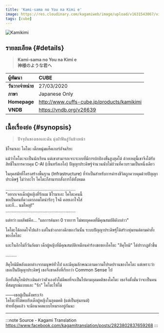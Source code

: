```yaml
---
title: 'Kami-sama no You na Kimi e'
image: https://res.cloudinary.com/kagamiweb/image/upload/v1631543067/visualnovel/preview/kamikimi.jpg
tags: [cube]
---
```


![Kamikimi](https://res.cloudinary.com/kagamiweb/image/upload/v1631543067/visualnovel/preview/kamikimi.jpg)

## รายละเอียด {#details}

> **Kami-sama no You na Kimi e**  
> **神様のような君へ**

| ผู้พัฒนา | CUBE |
| :---- | :---- |
| **วันวางจำหน่าย** | 27/03/2020 |
| **ภาษา** | Japanese Only |
| **Homepage** | http://www.cuffs-cube.jp/products/kamikimi |
| **VNDB** | https://vndb.org/v26639 |

## เนื้อเรื่องย่อ {#synopsis}

> ปัจจุบันของเธอและฉัน มุ่งฝ่าฟันสู่วันข้างหน้า

ชิโรมาเอะ ไคโตะ เด็กหนุ่มแฮ็คเกอร์อัจฉริยะ

แม้ว่าไคโตะจะเป็นนักเรียน แต่เขาสามารถเจาะระบบที่มีการปกป้องขั้นสูงสุดได้ ด้วยเหตุนี้เขาจึงได้รับสิทธิ์ในการควบคุม C-AI (เซ็นทรัลเอไอ) ปัญญาประดิษฐ์จำนวนนับไม่ถ้วนที่ควบรวมเป็นหนึ่งเดียว

ในยุคสมัยที่โครงสร้างพื้นฐาน (Infrastructure) ที่จำเป็นสำหรับการดำรงชีวิตถูกควบคุมด้วยปัญญาประดิษฐ์ ไม่ว่าอะไร ไคโตะก็สามารถสั่งการได้ทั้งหมด

.........................................................  
"อยากเจอเด็กผู้หญิงที่รักผม ชิโรมาเอะ ไคโตะคนนี้  
ขอเป็นคนที่ดวงตากลมโตน่ารักๆ ใจดี คอยเอาใจใส่  
และก็… นมใหญ่!"  
.........................................................

แต่ทว่า ผลลัพธ์คือ… "ผลการค้นหา 0 รายการ ไม่พบบุคคลที่มีคุณสมบัติดังกล่าว"

ไคโตะได้ถอดใจไปแล้ว แต่ในช่วงกลางดึกของวันนั้น ระบบปัญญาประดิษฐ์ได้สร้างหุ่นยนต์ตามคำสั่งของไคโตะ

และในอีกไม่กี่วันถัดมา เด็กผู้หญิงที่มีคุณสมบัติเหมือนคำร้องขอของไคโตะ "สึคุโยมิ" ได้ปรากฎตัวขึ้น

.........

สึคุโยมิมีพลังแตกต่างจากมนุษย์ทั่วไป และมีคุณลักษณะตามความโปรดปรานของไคโตะ แต่เพราะว่าเธอเป็นปัญญาประดิษฐ์ เธอจึงขาดสิ่งที่เรียกว่า Common Sense ไป

อีกทั้งสึคุโยมิประเมินค่าว่าตัวเองยังไม่ดีพอที่จะเป็นไปตามอุดมคติของไคโตะ เธอจึงตั้งมั่นว่าจะเป็นคนที่สมบูรณ์แบบและ "รัก" ไคโตะให้ได้

——เธอผู้เป็นดั่งพระเจ้า  
ไคโตะที่ได้พบกับเด็กผู้หญิงในอุดมคติ (แต่เป็นหุ่นยนต์)  
ท้ายที่สุดแล้ว จะมีอนาคตแบบไหนรออยู่กันนะ

---
:::note Source - Kagami Translation
https://www.facebook.com/kagamitranslation/posts/2823802837659268
:::